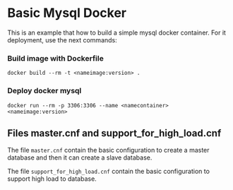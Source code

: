 # Basic Mysql Docker

This is an example that how to build a simple mysql docker container. 
For it deployment, use the next commands:

### Build image with Dockerfile
```
docker build --rm -t <nameimage:version> .
```

### Deploy docker mysql
```
docker run --rm -p 3306:3306 --name <namecontainer> <nameimage:version>
```

## Files master.cnf and support_for_high_load.cnf

The file `master.cnf` contain the basic configuration to create a master database and then it can create a slave database.

The file `support_for_high_load.cnf` contain the basic configuration to support high load to database.